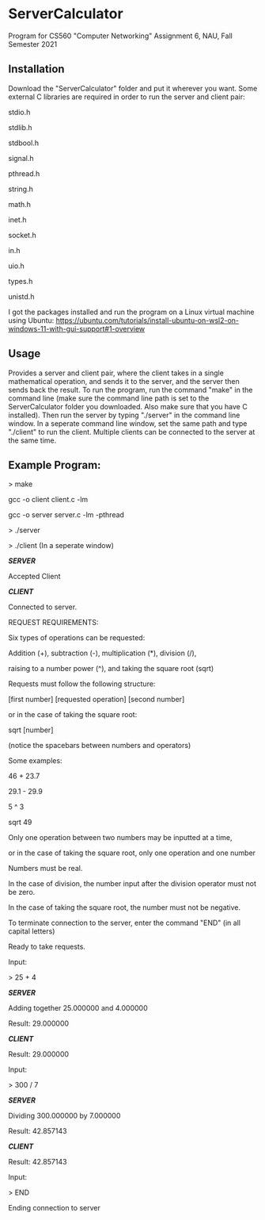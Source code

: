 # ServerCalculator
Program for CS560 "Computer Networking" Assignment 6, NAU, Fall Semester 2021

## Installation
Download the "ServerCalculator" folder and put it wherever you want.
Some external C libraries are required in order to run the server and client pair:

stdio.h

stdlib.h

stdbool.h

signal.h

pthread.h

string.h

math.h

inet.h

socket.h

in.h

uio.h

types.h

unistd.h

I got the packages installed and run the program on a Linux virtual machine using Ubuntu:
https://ubuntu.com/tutorials/install-ubuntu-on-wsl2-on-windows-11-with-gui-support#1-overview

## Usage
Provides a server and client pair, where the client takes in a single mathematical operation, and sends it to the server, and the server then sends back the result.
To run the program, run the command "make" in the command line (make sure the command line path is set to the ServerCalculator folder you downloaded. Also make sure that you have C installed). Then run the server by typing "./server" in the command line window. In a seperate command line window, set the same path and type "./client" to run the client. Multiple clients can be connected to the server at the same time.

## Example Program:

\> make

gcc -o client client.c -lm

gcc -o server server.c -lm -pthread

\> ./server

\> ./client (In a seperate window)

_______SERVER_______

Accepted Client

_______CLIENT_______

Connected to server.

REQUEST REQUIREMENTS:

Six types of operations can be requested:

Addition (+), subtraction (-), multiplication (*), division (/),

raising to a number power (^), and taking the square root (sqrt)

Requests must follow the following structure:

[first number] [requested operation] [second number]

or in the case of taking the square root:

sqrt [number]

(notice the spacebars between numbers and operators)

Some examples:

46 + 23.7

29.1 - 29.9

5 ^ 3

sqrt 49

Only one operation between two numbers may be inputted at a time,

or in the case of taking the square root, only one operation and one number

Numbers must be real.

In the case of division, the number input after the division operator must not be zero.

In the case of taking the square root, the number must not be negative.

To terminate connection to the server, enter the command "END" (in all capital letters)

Ready to take requests.

Input:

\> 25 + 4

_______SERVER_______

Adding together 25.000000 and 4.000000

Result: 29.000000

_______CLIENT_______

Result: 29.000000

Input:

\> 300 / 7

_______SERVER_______

Dividing 300.000000 by 7.000000

Result: 42.857143

_______CLIENT_______

Result: 42.857143

Input:

\> END

Ending connection to server
